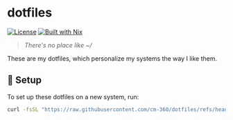 # dotfiles

[![License](https://img.shields.io/github/license/cm-360/dotfiles)](https://github.com/cm-360/dotfiles/blob/main/LICENSE)
[![Built with Nix](https://img.shields.io/static/v1?logo=nixos&logoColor=white&label=&message=Built%20with%20Nix&color=41439a)](https://builtwithnix.org)

> _There's no place like ~/_

These are my dotfiles, which personalize my systems the way I like them.

## 🚀 Setup

To set up these dotfiles on a new system, run:

```bash
curl -fsSL "https://raw.githubusercontent.com/cm-360/dotfiles/refs/heads/main/install.sh" | bash
```
